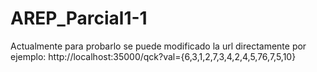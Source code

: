 # AREP_Parcial1-1

Actualmente para probarlo se puede modificado la url directamente por ejemplo: http://localhost:35000/qck?val={6,3,1,2,7,3,4,2,4,5,76,7,5,10}
